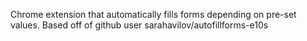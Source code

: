 Chrome extension that automatically fills forms depending on pre-set
values. Based off of github user sarahavilov/autofillforms-e10s
